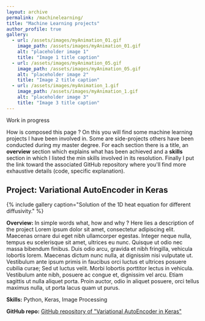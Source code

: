 ```yaml
---
layout: archive
permalink: /machinelearning/
title: "Machine Learning projects"
author_profile: true
gallery:
  - url: /assets/images/myAnimation_01.gif
    image_path: /assets/images/myAnimation_01.gif
    alt: "placeholder image 1"
    title: "Image 1 title caption"
  - url: /assets/images/myAnimation_05.gif
    image_path: /assets/images/myAnimation_05.gif
    alt: "placeholder image 2"
    title: "Image 2 title caption"
  - url: /assets/images/myAnimation_1.gif
    image_path: /assets/images/myAnimation_1.gif
    alt: "placeholder image 3"
    title: "Image 3 title caption"
---
```


Work in progress

How is composed this page ? On this you will find some machine learning projects I have
been involved in. Some are side-projects others have been conducted during my master
degree. For each section there is a title, an **overview** section which explains what
has been achieved and a **skills** section in which I listed the min skills
involved in its resolution. Finally I put the link toward the associated GitHub repository
where you'll find more exhaustive details (code, specific explanation).

## Project: Variational AutoEncoder in Keras

{% include gallery caption="Solution of the 1D heat equation for different diffusivity." %}

**Overview:** In simple words what, how and why ? Here lies a description of the project
Lorem ipsum dolor sit amet, consectetur adipiscing elit. Maecenas ornare dui eget nibh ullamcorper egestas. Integer neque nulla, tempus eu scelerisque sit amet, ultrices eu nunc. Quisque ut odio nec massa bibendum finibus. Duis odio arcu, gravida et nibh fringilla, vehicula lobortis lorem. Maecenas dictum nunc nulla, at dignissim nisi vulputate ut. Vestibulum ante ipsum primis in faucibus orci luctus et ultrices posuere cubilia curae; Sed ut luctus velit. Morbi lobortis porttitor lectus in vehicula. Vestibulum ante nibh, posuere ac congue et, dignissim vel arcu. Etiam sagittis ut nulla aliquet porta. Proin auctor, odio in aliquet posuere, orci tellus maximus nulla, ut porta lacus quam ut purus.


**Skills:** Python, Keras, Image Processing

**GitHub repo:** [GitHub repository of "Variational AutoEncoder in Keras"](https://vritzenthaler.github.io/portfolio.github.io/project1/)
